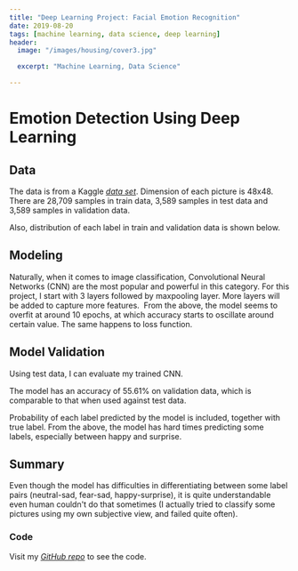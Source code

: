 ```yaml
---
title: "Deep Learning Project: Facial Emotion Recognition"
date: 2019-08-20
tags: [machine learning, data science, deep learning]
header:
  image: "/images/housing/cover3.jpg"

  excerpt: "Machine Learning, Data Science"

---
```


# Emotion Detection Using Deep Learning


## Data
The data is from a Kaggle [*data set*](https://www.kaggle.com/c/house-prices-advanced-regression-techniques/overview). Dimension of each picture is 48x48. There are 28,709 samples in train data, 3,589 samples in test data and 3,589 samples in validation data.
<img src="{{ site.url }}{{ site.baseurl }}/images/FacialRecognition/overview.png" alt="">

Also, distribution of each label in train and validation data is shown below.
<img src="{{ site.url }}{{ site.baseurl }}/images/FacialRecognition/distribution.png" alt="">


## Modeling
Naturally, when it comes to image classification, Convolutional Neural Networks (CNN) are the most popular and powerful in this category. For this project, I start with 3 layers followed by maxpooling layer. More layers will be added to capture more features.
<img src="{{ site.url }}{{ site.baseurl }}/images/FacialRecognition/modeling.png" alt="">
From the above, the model seems to overfit at around 10 epochs, at which accuracy starts to oscillate around certain value. The same happens to loss function.

## Model Validation
Using test data, I can evaluate my trained CNN.
<img src="{{ site.url }}{{ site.baseurl }}/images/FacialRecognition/validation.png" alt="">

The model has an accuracy of 55.61% on validation data, which is comparable to that when used against test data.
<img src="{{ site.url }}{{ site.baseurl }}/images/FacialRecognition/validation2.png" alt="">

Probability of each label predicted by the model is included, together with true label. From the above, the model has hard times predicting some labels, especially between happy and surprise.

## Summary
Even though the model has difficulties in differentiating between some label pairs (neutral-sad, fear-sad, happy-surprise), it is quite understandable even human couldn't do that sometimes (I actually tried to classify some pictures using my own subjective view, and failed quite often).

### Code
Visit my [*GitHub repo*](https://github.com/shoang5011/FacialRecognition-Kaggle) to see the code.
